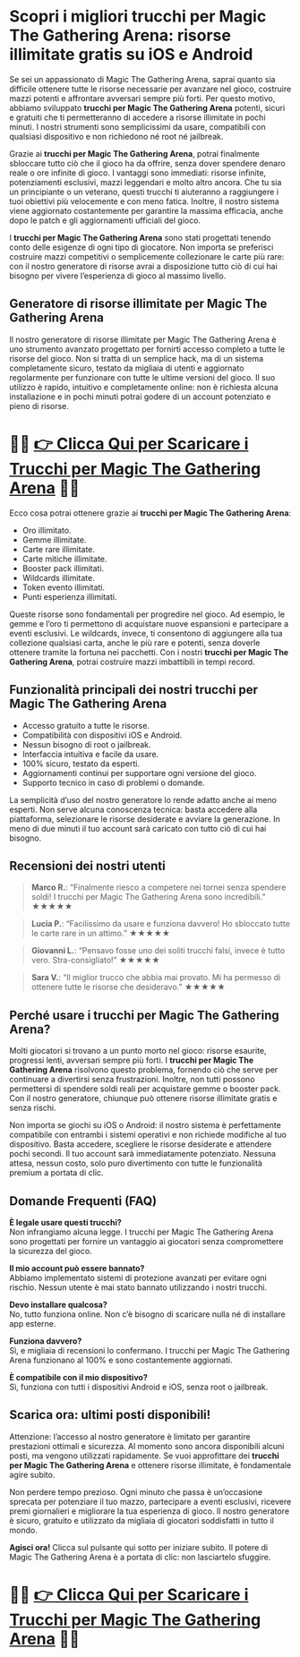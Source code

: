 <h1>Scopri i migliori trucchi per Magic The Gathering Arena: risorse illimitate gratis su iOS e Android</h1>

<p>Se sei un appassionato di Magic The Gathering Arena, saprai quanto sia difficile ottenere tutte le risorse necessarie per avanzare nel gioco, costruire mazzi potenti e affrontare avversari sempre più forti. Per questo motivo, abbiamo sviluppato <strong>trucchi per Magic The Gathering Arena</strong> potenti, sicuri e gratuiti che ti permetteranno di accedere a risorse illimitate in pochi minuti. I nostri strumenti sono semplicissimi da usare, compatibili con qualsiasi dispositivo e non richiedono né root né jailbreak.</p>

<p>Grazie ai <strong>trucchi per Magic The Gathering Arena</strong>, potrai finalmente sbloccare tutto ciò che il gioco ha da offrire, senza dover spendere denaro reale o ore infinite di gioco. I vantaggi sono immediati: risorse infinite, potenziamenti esclusivi, mazzi leggendari e molto altro ancora. Che tu sia un principiante o un veterano, questi trucchi ti aiuteranno a raggiungere i tuoi obiettivi più velocemente e con meno fatica. Inoltre, il nostro sistema viene aggiornato costantemente per garantire la massima efficacia, anche dopo le patch e gli aggiornamenti ufficiali del gioco.</p>

<p>I <strong>trucchi per Magic The Gathering Arena</strong> sono stati progettati tenendo conto delle esigenze di ogni tipo di giocatore. Non importa se preferisci costruire mazzi competitivi o semplicemente collezionare le carte più rare: con il nostro generatore di risorse avrai a disposizione tutto ciò di cui hai bisogno per vivere l’esperienza di gioco al massimo livello.</p>

<h2>Generatore di risorse illimitate per Magic The Gathering Arena</h2>

<p>Il nostro generatore di risorse illimitate per Magic The Gathering Arena è uno strumento avanzato progettato per fornirti accesso completo a tutte le risorse del gioco. Non si tratta di un semplice hack, ma di un sistema completamente sicuro, testato da migliaia di utenti e aggiornato regolarmente per funzionare con tutte le ultime versioni del gioco. Il suo utilizzo è rapido, intuitivo e completamente online: non è richiesta alcuna installazione e in pochi minuti potrai godere di un account potenziato e pieno di risorse.</p>

# 🔴🔴 **[👉 Clicca Qui per Scaricare i Trucchi per Magic The Gathering Arena](https://tinyurl.com/ArcadeAlchemy)** 🔴🔴

<p>Ecco cosa potrai ottenere grazie ai <strong>trucchi per Magic The Gathering Arena</strong>:</p>

<ul>
  <li>Oro illimitato.</li>
  <li>Gemme illimitate.</li>
  <li>Carte rare illimitate.</li>
  <li>Carte mitiche illimitate.</li>
  <li>Booster pack illimitati.</li>
  <li>Wildcards illimitate.</li>
  <li>Token evento illimitati.</li>
  <li>Punti esperienza illimitati.</li>
</ul>

<p>Queste risorse sono fondamentali per progredire nel gioco. Ad esempio, le gemme e l’oro ti permettono di acquistare nuove espansioni e partecipare a eventi esclusivi. Le wildcards, invece, ti consentono di aggiungere alla tua collezione qualsiasi carta, anche le più rare e potenti, senza doverle ottenere tramite la fortuna nei pacchetti. Con i nostri <strong>trucchi per Magic The Gathering Arena</strong>, potrai costruire mazzi imbattibili in tempi record.</p>

<h2>Funzionalità principali dei nostri trucchi per Magic The Gathering Arena</h2>

<ul>
  <li>Accesso gratuito a tutte le risorse.</li>
  <li>Compatibilità con dispositivi iOS e Android.</li>
  <li>Nessun bisogno di root o jailbreak.</li>
  <li>Interfaccia intuitiva e facile da usare.</li>
  <li>100% sicuro, testato da esperti.</li>
  <li>Aggiornamenti continui per supportare ogni versione del gioco.</li>
  <li>Supporto tecnico in caso di problemi o domande.</li>
</ul>

<p>La semplicità d’uso del nostro generatore lo rende adatto anche ai meno esperti. Non serve alcuna conoscenza tecnica: basta accedere alla piattaforma, selezionare le risorse desiderate e avviare la generazione. In meno di due minuti il tuo account sarà caricato con tutto ciò di cui hai bisogno.</p>

<h2>Recensioni dei nostri utenti</h2>

<blockquote>
  <p><strong>Marco R.</strong>: “Finalmente riesco a competere nei tornei senza spendere soldi! I trucchi per Magic The Gathering Arena sono incredibili.” ★★★★★</p>
</blockquote>
<blockquote>
  <p><strong>Lucia P.</strong>: “Facilissimo da usare e funziona davvero! Ho sbloccato tutte le carte rare in un attimo.” ★★★★★</p>
</blockquote>
<blockquote>
  <p><strong>Giovanni L.</strong>: “Pensavo fosse uno dei soliti trucchi falsi, invece è tutto vero. Stra-consigliato!” ★★★★★</p>
</blockquote>
<blockquote>
  <p><strong>Sara V.</strong>: “Il miglior trucco che abbia mai provato. Mi ha permesso di ottenere tutte le risorse che desideravo.” ★★★★★</p>
</blockquote>

<h2>Perché usare i trucchi per Magic The Gathering Arena?</h2>

<p>Molti giocatori si trovano a un punto morto nel gioco: risorse esaurite, progressi lenti, avversari sempre più forti. I <strong>trucchi per Magic The Gathering Arena</strong> risolvono questo problema, fornendo ciò che serve per continuare a divertirsi senza frustrazioni. Inoltre, non tutti possono permettersi di spendere soldi reali per acquistare gemme o booster pack. Con il nostro generatore, chiunque può ottenere risorse illimitate gratis e senza rischi.</p>

<p>Non importa se giochi su iOS o Android: il nostro sistema è perfettamente compatibile con entrambi i sistemi operativi e non richiede modifiche al tuo dispositivo. Basta accedere, scegliere le risorse desiderate e attendere pochi secondi. Il tuo account sarà immediatamente potenziato. Nessuna attesa, nessun costo, solo puro divertimento con tutte le funzionalità premium a portata di clic.</p>

<h2>Domande Frequenti (FAQ)</h2>

<p><strong>È legale usare questi trucchi?</strong><br>
Non infrangiamo alcuna legge. I trucchi per Magic The Gathering Arena sono progettati per fornire un vantaggio ai giocatori senza compromettere la sicurezza del gioco.</p>

<p><strong>Il mio account può essere bannato?</strong><br>
Abbiamo implementato sistemi di protezione avanzati per evitare ogni rischio. Nessun utente è mai stato bannato utilizzando i nostri trucchi.</p>

<p><strong>Devo installare qualcosa?</strong><br>
No, tutto funziona online. Non c’è bisogno di scaricare nulla né di installare app esterne.</p>

<p><strong>Funziona davvero?</strong><br>
Sì, e migliaia di recensioni lo confermano. I trucchi per Magic The Gathering Arena funzionano al 100% e sono costantemente aggiornati.</p>

<p><strong>È compatibile con il mio dispositivo?</strong><br>
Sì, funziona con tutti i dispositivi Android e iOS, senza root o jailbreak.</p>

<h2>Scarica ora: ultimi posti disponibili!</h2>

<p>Attenzione: l’accesso al nostro generatore è limitato per garantire prestazioni ottimali e sicurezza. Al momento sono ancora disponibili alcuni posti, ma vengono utilizzati rapidamente. Se vuoi approfittare dei <strong>trucchi per Magic The Gathering Arena</strong> e ottenere risorse illimitate, è fondamentale agire subito.</p>

<p>Non perdere tempo prezioso. Ogni minuto che passa è un’occasione sprecata per potenziare il tuo mazzo, partecipare a eventi esclusivi, ricevere premi giornalieri e migliorare la tua esperienza di gioco. Il nostro generatore è sicuro, gratuito e utilizzato da migliaia di giocatori soddisfatti in tutto il mondo.</p>

<p><strong>Agisci ora!</strong> Clicca sul pulsante qui sotto per iniziare subito. Il potere di Magic The Gathering Arena è a portata di clic: non lasciartelo sfuggire.</p>

# 🔴🔴 **[👉 Clicca Qui per Scaricare i Trucchi per Magic The Gathering Arena](https://tinyurl.com/ArcadeAlchemy)** 🔴🔴
